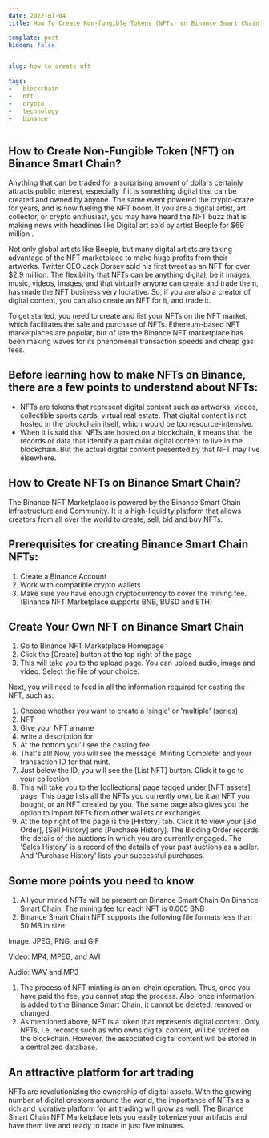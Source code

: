 ```yaml
---
date: 2022-01-04
title: How To Create Non-fungible Tokens (NFTs) on Binance Smart Chain?

template: post
hidden: false


slug: how to create nft
  
tags:
-   blockchain
-   nft
-   crypto
-   technology
-   binance
---
```

<!-- more -->


<!-- more -->


## How to Create Non-Fungible Token (NFT) on Binance Smart Chain?

Anything that can be traded for a surprising amount of dollars certainly attracts public interest, especially if it is something digital that can be created and owned by anyone. The same event powered the crypto-craze for years, and is now fueling the NFT boom. If you are a digital artist, art collector, or crypto enthusiast, you may have heard the NFT buzz that is making news with headlines like  Digital art sold by artist Beeple for $69 million .

Not only global artists like Beeple, but many digital artists are taking advantage of the NFT marketplace to make huge profits from their artworks. Twitter CEO Jack Dorsey sold his first tweet as an NFT for over $2.9 million. The flexibility that NFTs can be anything digital, be it images, music, videos, images, and that virtually anyone can create and trade them, has made the NFT business very lucrative. So, if you are also a creator of digital content, you can also create an NFT for it, and trade it. 

To get started, you need to create and list your NFTs on the NFT market, which facilitates the sale and purchase of NFTs. Ethereum-based NFT marketplaces are popular, but of late the Binance NFT marketplace has been making waves for its phenomenal transaction speeds and cheap gas fees.

## Before learning how to make NFTs on Binance, there are a few points to understand about NFTs:

- NFTs are tokens that represent digital content such as artworks, videos, collectible sports cards, virtual real estate. That digital content is not hosted in the blockchain itself, which would be too resource-intensive.
- When it is said that NFTs are hosted on a blockchain, it means that the records or data that identify a particular digital content to live in the blockchain. But the actual digital content presented by that NFT may live elsewhere.

## How to Create NFTs on Binance Smart Chain?

The Binance NFT Marketplace is powered by the Binance Smart Chain Infrastructure and Community. It is a high-liquidity platform that allows creators from all over the world to create, sell, bid and buy NFTs.

## Prerequisites for creating Binance Smart Chain NFTs:

1. Create a Binance Account
2. Work with compatible crypto wallets
3. Make sure you have enough cryptocurrency to cover the mining fee. (Binance NFT Marketplace supports BNB, BUSD and ETH)

## Create Your Own NFT on Binance Smart Chain

1. Go to Binance NFT Marketplace Homepage
2. Click the [Create] button at the top right of the page
3. This will take you to the upload page. You can upload audio, image and video. Select the file of your choice.

Next, you will need to feed in all the information required for casting the NFT, such as:

1. Choose whether you want to create a 'single' or 'multiple' (series)
2. NFT
3. Give your NFT a name
4. write a description for
5. At the bottom you'll see the casting fee
6. That's all! Now, you will see the message 'Minting Complete' and your transaction ID for that mint.
7. Just below the ID, you will see the [List NFT] button. Click it to go to your collection.
8. This will take you to the [collections] page tagged under [NFT assets] page. This page lists all the NFTs you currently own, be it an NFT you bought, or an NFT created by you. The same page also gives you the option to import NFTs from other wallets or exchanges.
9. At the top right of the page is the [History] tab. Click it to view your [Bid Order], [Sell History] and [Purchase History]. The Bidding Order records the details of the auctions in which you are currently engaged. The 'Sales History' is a record of the details of your past auctions as a seller. And 'Purchase History' lists your successful purchases.

## Some more points you need to know

1. All your mined NFTs will be present on Binance Smart Chain On Binance Smart Chain. The mining fee for each NFT is 0.005 BNB
2. Binance Smart Chain NFT supports the following file formats less than 50 MB in size:

Image: JPEG, PNG, and GIF

Video: MP4, MPEG, and AVI

Audio: WAV and MP3

1. The process of NFT minting is an on-chain operation. Thus, once you have paid the fee, you cannot stop the process. Also, once information is added to the Binance Smart Chain, it cannot be deleted, removed or changed.
2. As mentioned above, NFT is a token that represents digital content. Only NFTs, i.e. records such as who owns digital content, will be stored on the blockchain. However, the associated digital content will be stored in a centralized database.

## An attractive platform for art trading

NFTs are revolutionizing the ownership of digital assets. With the growing number of digital creators around the world, the importance of NFTs as a rich and lucrative platform for art trading will grow as well. The Binance Smart Chain NFT Marketplace lets you easily tokenize your artifacts and have them live and ready to trade in just five minutes.